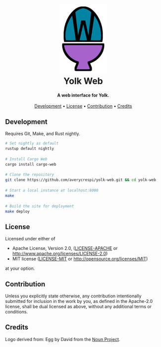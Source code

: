 <h1 align="center">
    <br>
    <img src="https://raw.githubusercontent.com/averycrespi/yolk-web/master/static/images/logo.png" width="150"</img>
    <br>
    Yolk Web
    <br>
</h1>

<h4 align="center">A web interface for Yolk.</h4>

<p align="center">
    <a href="#development">Development</a> •
    <a href="#license">License</a> •
    <a href="#contribution">Contribution</a> •
    <a href="#credits">Credits</a>
</p>

## Development

Requires Git, Make, and Rust nightly.

```bash
# Set nightly as default
rustup default nightly

# Install Cargo Web
cargo install cargo-web

# Clone the repository
git clone https://github.com/averycrespi/yolk-web.git && cd yolk-web

# Start a local instance at localhost:8000
make

# Build the site for deployment
make deploy
```

## License

Licensed under either of

 * Apache License, Version 2.0, ([LICENSE-APACHE](LICENSE-APACHE) or http://www.apache.org/licenses/LICENSE-2.0)
 * MIT license ([LICENSE-MIT](LICENSE-MIT) or http://opensource.org/licenses/MIT)

at your option.

## Contribution

Unless you explicitly state otherwise, any contribution intentionally submitted for inclusion in the work by you, as defined in the Apache-2.0 license, shall be dual licensed as above, without any additional terms or conditions.

## Credits

Logo derived from: Egg by David from the [Noun Project](https://thenounproject.com/).